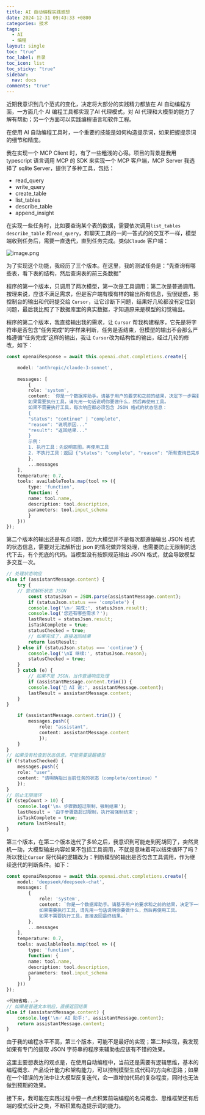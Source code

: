 ```yaml
---
title: AI 自动编程实践感想
date: 2024-12-31 09:43:33 +0800
categories: 技术
tags:
  - AI
  - 编程
layout: single
toc: "true"
toc_label: 目录
toc_icon: list
toc_sticky: "true"
sidebar:
  nav: docs
comments: "true"
---
```

近期我意识到几个范式的变化，决定将大部分的实践精力都放在 AI 自动编程方面，一方面几个 AI 编程工具都实现了AI 代理模式，对 AI 代理和大模型的能力了解有帮助；另一个方面可以实践编程语言和软件工程。

在使用 AI 自动编程工具时，一个重要的技能是如何构造提示词，如果把握提示词的细节和精度。

我在实现一个 MCP Client 时，有了一些粗浅的心得。项目的背景是我用 typescript 语言调用 MCP 的 SDK 来实现一个 MCP 客户端，MCP Server 我选择了 sqlite Server，提供了多种工具，包括：
- read_query
- write_query
- create_table
- list_tables
- describe_table
- append_insight

在实现一些任务时，比如要查询某个表的数据，需要依次调用`list_tables ` `describe_table` 和`read_query`，和聊天工具的一问一答式的的交互不一样，模型端收到任务后，需要一直迭代，直到任务完成。类似`Claude` 客户端：

![image.png](https://d2m4tio3tm4t0x.cloudfront.net/2024/12/011a6210905338fa734cdb55637528a2.png)


为了实现这个功能，我经历了三个版本。在这里，我的测试任务是：“先查询有哪些表，看下表的结构，然后查询表的前三条数据”

程序的第一个版本，只调用了两次模型，第一次是工具调用；第二次是普通调用。按理来说，应该不满足需求，但是客户端有模有样的输出所有信息，我很疑惑，把控制台的输出和代码提交给 `Cursor`，让它诊断下问题，结果好几轮都没有定位到问题，最后我比照了下数据库里的真实数据，才知道原来是模型的幻觉输出。

程序的第二个版本，我直接输出我的需求，让 `Cursor` 帮我构建程序，它先是将字符串是否包含“任务完成”的字样来判断，任务是否结束，但模型的输出不会那么严格遵循“任务完成”这样的输出，我让 `Cursor`改为结构性的输出，经过几轮的修改，如下：

```typescript
const openaiResponse = await this.openai.chat.completions.create({

	model: 'anthropic/claude-3-sonnet',
	
	messages: [
		{
		role: 'system',
		content: `你是一个数据库助手。请基于用户的要求和之前的结果，决定下一步需要执行什么操作。
		如果需要执行工具，请先用一句话说明你要做什么，然后再使用工具。
		如果不需要执行工具，每次响应都必须包含 JSON 格式的状态信息：
		{
		"status": "continue" | "complete",
		"reason": "说明原因..."
		"result": "返回结果..."
		}
		示例：
		1. 执行工具：先说明意图，再使用工具
		2. 不执行工具：返回 {"status": "complete", "reason": "所有查询已完成","result": "结果为..."}`
		},
		...messages
	],
	temperature: 0.7,
	tools: availableTools.map(tool => ({
		type: 'function',
		function: {
		name: tool.name,
		description: tool.description,
		parameters: tool.input_schema
		}
	}))
});
```

第二个版本的输出还是有点问题，因为大模型并不是每次都遵循输出 JSON 格式的状态信息，需要对无法解析出 json 的情况做异常处理，也需要防止无限制的迭代下去，有个兜底的代码。当模型没有按照规范输出 JSON 格式，就会导致模型多交互一次。
``` typescript
// 处理状态响应
else if (assistantMessage.content) {
	try {
	// 尝试解析状态 JSON
		const statusJson = JSON.parse(assistantMessage.content);
		if (statusJson.status === 'complete') {
		console.log('\n✅ 完成:', statusJson.result);
		console.log('您还有哪些需求？');
		lastResult = statusJson.result;
		isTaskComplete = true;
		statusChecked = true;
		// 如果完成了，直接返回结果
		return lastResult;
	} else if (statusJson.status === 'continue') {
		console.log('\n⏳ 继续:', statusJson.reason);
		statusChecked = true;
	}
	} catch (e) {
		// 如果不是 JSON，当作普通响应处理
		if (assistantMessage.content.trim()) {
		console.log('💭 AI 说:', assistantMessage.content);
		lastResult = assistantMessage.content;
	}
}

	if (assistantMessage.content.trim()) {
		messages.push({
			role: "assistant",
			content: assistantMessage.content
			});
	}
}
// 如果没有检查到状态信息，可能需要提醒模型
if (!statusChecked) {
	messages.push({
	role: "user",
	content: "请明确指出当前任务的状态（complete/continue）"
	});
}
// 防止无限循环
if (stepCount > 10) {
	console.log('\n⚠️ 步骤数超过限制，强制结束');
	lastResult = '由于步骤数超过限制，执行被强制结束';
	isTaskComplete = true;
	return lastResult;
}
```

第三个版本，在第二个版本迭代了多轮之后，我意识到可能走到死胡同了，突然灵机一动，大模型输出内容如果不包括工具调用，不就是意味着可以结束循环了吗？所以我让`Cursor` 将代码的逻辑改为：判断模型的输出是否包含工具调用，作为继续迭代的判断条件。如下：

``` Typescript
const openaiResponse = await this.openai.chat.completions.create({
	model: 'deepseek/deepseek-chat',
	messages: [
		{
			role: 'system',
			content: `你是一个数据库助手。请基于用户的要求和之前的结果，决定下一步需要执行什么操作。
			如果需要执行工具，请先用一句话说明你要做什么，然后再使用工具。
			如果不需要执行工具，直接返回最终结果。`
		},
		...messages
	],
	temperature: 0.7,
	tools: availableTools.map(tool => ({
		type: 'function',
		function: {
		name: tool.name,
		description: tool.description,
		parameters: tool.input_schema
		}
	}))
});

<代码省略...>
// 如果是普通文本响应，直接返回结果
else if (assistantMessage.content) {
	console.log('\n✅ AI 助手:', assistantMessage.content);
	return assistantMessage.content;
}
```


由于我的编程水平不高，第三个版本，可能不是最好的实现；第二种实现，我发现如果有专门的提取 JSON 字符串的程序来辅助也应该有不错的效果。

这里主要想表达的观点是，在使用自动编程中，当前还是需要有逻辑思维，基本的编程概念、产品设计能力和架构能力，可以控制模型生成代码的方向和思路；如果在一个错误的方法中让大模型反复迭代，会一直增加代码的复杂程度，同时也无法做到预期的效果。

接下来，我可能在实践过程中要一点点积累前端编程的名词概念、思维框架还有后端的模式设计之类，不断积累构造提示词的能力。